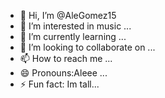 - 👋 Hi, I’m @AleGomez15
- 👀 I’m interested in music ...
- 🌱 I’m currently learning ...
- 💞️ I’m looking to collaborate on ...
- 📫 How to reach me ...
- 😄 Pronouns:Aleee ...
- ⚡ Fun fact: Im tall...

<!---
AleGomez15/AleGomez15 is a ✨ special ✨ repository because its `README.md` (this file) appears on your GitHub profile.
You can click the Preview link to take a look at your changes.
--->
